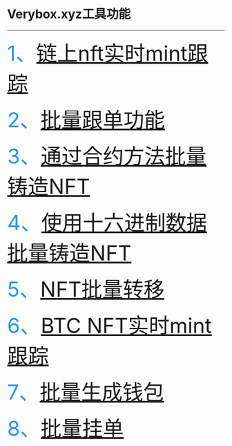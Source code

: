 #  Verybox.xyz工具功能
---
<font color=#2196f3 size=7> 1、[链上nft实时mint跟踪](https://veryboxdoc.github.io/#/veryboxXyz/feature/_mint_live.md)</font>

<font color=#2196f3 size=7> 2、[批量跟单功能](https://veryboxdoc.github.io/#/veryboxXyz/feature/_follow_mint.md)</font>

<font color=#2196f3 size=7> 3、[通过合约方法批量铸造NFT](https://veryboxdoc.github.io/#/veryboxXyz/feature/_mint_nft.md)</font>

<font color=#2196f3 size=7> 4、[使用十六进制数据批量铸造NFT](https://veryboxdoc.github.io/#/veryboxXyz/feature/_0xdata_mint.md)</font>

<font color=#2196f3 size=7> 5、[NFT批量转移](https://veryboxdoc.github.io/#/veryboxXyz/feature/_collect_nft.md)</font>

<font color=#2196f3 size=7> 6、[BTC NFT实时mint跟踪](https://veryboxdoc.github.io/#/veryboxXyz/feature/_btc_live.md)</font>

<font color=#2196f3 size=7> 7、[批量生成钱包](https://veryboxdoc.github.io/#/veryboxXyz/feature/_build_wallet.md)</font>

<font color=#2196f3 size=7> 8、[批量挂单](https://veryboxdoc.github.io/#/veryboxXyz/feature/_list_nft.md)</font>